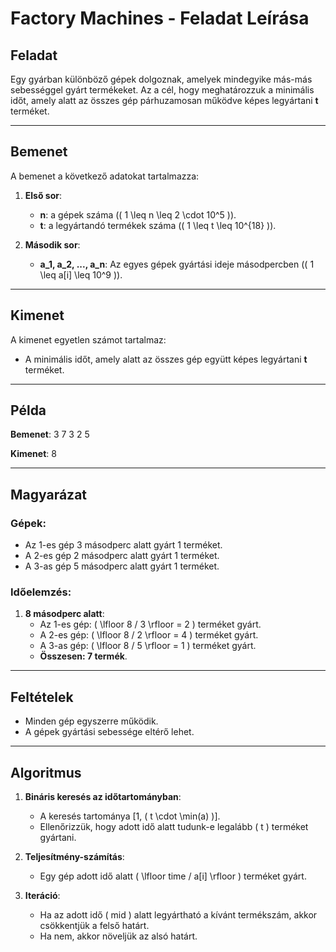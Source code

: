 # Factory Machines - Feladat Leírása

## Feladat
Egy gyárban különböző gépek dolgoznak, amelyek mindegyike más-más sebességgel gyárt termékeket. Az a cél, hogy meghatározzuk a minimális időt, amely alatt az összes gép párhuzamosan működve képes legyártani **t** terméket.

---

## Bemenet
A bemenet a következő adatokat tartalmazza:

1. **Első sor**:
   - **n**: a gépek száma (\( 1 \leq n \leq 2 \cdot 10^5 \)).
   - **t**: a legyártandó termékek száma (\( 1 \leq t \leq 10^{18} \)).

2. **Második sor**:
   - **a_1, a_2, ..., a_n**: Az egyes gépek gyártási ideje másodpercben (\( 1 \leq a[i] \leq 10^9 \)).

---

## Kimenet
A kimenet egyetlen számot tartalmaz:
- A minimális időt, amely alatt az összes gép együtt képes legyártani **t** terméket.

---

## Példa

**Bemenet**:
3 7 3 2 5

**Kimenet**:
8

---

## Magyarázat
### Gépek:
- Az 1-es gép 3 másodperc alatt gyárt 1 terméket.
- A 2-es gép 2 másodperc alatt gyárt 1 terméket.
- A 3-as gép 5 másodperc alatt gyárt 1 terméket.

### Időelemzés:
1. **8 másodperc alatt**:
   - Az 1-es gép: \( \lfloor 8 / 3 \rfloor = 2 \) terméket gyárt.
   - A 2-es gép: \( \lfloor 8 / 2 \rfloor = 4 \) terméket gyárt.
   - A 3-as gép: \( \lfloor 8 / 5 \rfloor = 1 \) terméket gyárt.
   - **Összesen: 7 termék**.

---

## Feltételek
- Minden gép egyszerre működik.
- A gépek gyártási sebessége eltérő lehet.

---

## Algoritmus
1. **Bináris keresés az időtartományban**:
   - A keresés tartománya [1, \( t \cdot \min(a) \)].
   - Ellenőrizzük, hogy adott idő alatt tudunk-e legalább \( t \) terméket gyártani.

2. **Teljesítmény-számítás**:
   - Egy gép adott idő alatt \( \lfloor time / a[i] \rfloor \) terméket gyárt.

3. **Iteráció**:
   - Ha az adott idő \( mid \) alatt legyártható a kívánt termékszám, akkor csökkentjük a felső határt.
   - Ha nem, akkor növeljük az alsó határt.
